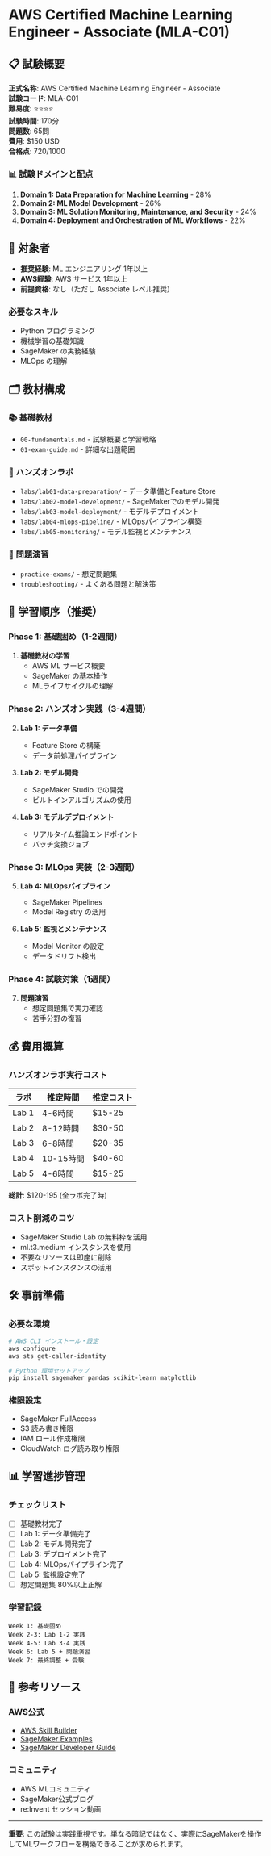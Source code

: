 # AWS Certified Machine Learning Engineer - Associate (MLA-C01)

## 📋 試験概要

**正式名称**: AWS Certified Machine Learning Engineer - Associate  
**試験コード**: MLA-C01  
**難易度**: ⭐⭐⭐⭐  
**試験時間**: 170分  
**問題数**: 65問  
**費用**: $150 USD  
**合格点**: 720/1000  

### 📊 試験ドメインと配点

1. **Domain 1: Data Preparation for Machine Learning** - 28%
2. **Domain 2: ML Model Development** - 26% 
3. **Domain 3: ML Solution Monitoring, Maintenance, and Security** - 24%
4. **Domain 4: Deployment and Orchestration of ML Workflows** - 22%

## 🎯 対象者

- **推奨経験**: ML エンジニアリング 1年以上
- **AWS経験**: AWS サービス 1年以上
- **前提資格**: なし（ただし Associate レベル推奨）

### 必要なスキル
- Python プログラミング
- 機械学習の基礎知識
- SageMaker の実務経験
- MLOps の理解

## 🗂️ 教材構成

### 📚 基礎教材
- `00-fundamentals.md` - 試験概要と学習戦略
- `01-exam-guide.md` - 詳細な出題範囲

### 🔬 ハンズオンラボ
- `labs/lab01-data-preparation/` - データ準備とFeature Store
- `labs/lab02-model-development/` - SageMakerでのモデル開発
- `labs/lab03-model-deployment/` - モデルデプロイメント
- `labs/lab04-mlops-pipeline/` - MLOpsパイプライン構築
- `labs/lab05-monitoring/` - モデル監視とメンテナンス

### 📝 問題演習
- `practice-exams/` - 想定問題集
- `troubleshooting/` - よくある問題と解決策

## 🚀 学習順序（推奨）

### Phase 1: 基礎固め（1-2週間）
1. **基礎教材の学習**
   - AWS ML サービス概要
   - SageMaker の基本操作
   - MLライフサイクルの理解

### Phase 2: ハンズオン実践（3-4週間）  
2. **Lab 1: データ準備**
   - Feature Store の構築
   - データ前処理パイプライン
   
3. **Lab 2: モデル開発**
   - SageMaker Studio での開発
   - ビルトインアルゴリズムの使用
   
4. **Lab 3: モデルデプロイメント**
   - リアルタイム推論エンドポイント
   - バッチ変換ジョブ

### Phase 3: MLOps 実装（2-3週間）
5. **Lab 4: MLOpsパイプライン**
   - SageMaker Pipelines
   - Model Registry の活用
   
6. **Lab 5: 監視とメンテナンス**
   - Model Monitor の設定
   - データドリフト検出

### Phase 4: 試験対策（1週間）
7. **問題演習**
   - 想定問題集で実力確認
   - 苦手分野の復習

## 💰 費用概算

### ハンズオンラボ実行コスト
| ラボ | 推定時間 | 推定コスト |
|------|----------|------------|
| Lab 1 | 4-6時間 | $15-25 |
| Lab 2 | 8-12時間 | $30-50 |
| Lab 3 | 6-8時間 | $20-35 |
| Lab 4 | 10-15時間 | $40-60 |
| Lab 5 | 4-6時間 | $15-25 |

**総計**: $120-195 (全ラボ完了時)

### コスト削減のコツ
- SageMaker Studio Lab の無料枠を活用
- ml.t3.medium インスタンスを使用
- 不要なリソースは即座に削除
- スポットインスタンスの活用

## 🛠️ 事前準備

### 必要な環境
```bash
# AWS CLI インストール・設定
aws configure
aws sts get-caller-identity

# Python 環境セットアップ
pip install sagemaker pandas scikit-learn matplotlib
```

### 権限設定
- SageMaker FullAccess
- S3 読み書き権限
- IAM ロール作成権限
- CloudWatch ログ読み取り権限

## 📊 学習進捗管理

### チェックリスト
- [ ] 基礎教材完了
- [ ] Lab 1: データ準備完了
- [ ] Lab 2: モデル開発完了  
- [ ] Lab 3: デプロイメント完了
- [ ] Lab 4: MLOpsパイプライン完了
- [ ] Lab 5: 監視設定完了
- [ ] 想定問題集 80%以上正解

### 学習記録
```
Week 1: 基礎固め
Week 2-3: Lab 1-2 実践
Week 4-5: Lab 3-4 実践  
Week 6: Lab 5 + 問題演習
Week 7: 最終調整 + 受験
```

## 🔗 参考リソース

### AWS公式
- [AWS Skill Builder](https://skillbuilder.aws/)
- [SageMaker Examples](https://github.com/aws/amazon-sagemaker-examples)
- [SageMaker Developer Guide](https://docs.aws.amazon.com/sagemaker/)

### コミュニティ
- AWS MLコミュニティ
- SageMaker公式ブログ
- re:Invent セッション動画

---

**重要**: この試験は実践重視です。単なる暗記ではなく、実際にSageMakerを操作してMLワークフローを構築できることが求められます。